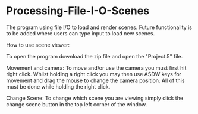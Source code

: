 # Processing-File-I-O-Scenes
 The program using file I/O to load and render scenes. Future functionality is to be added where users can type input to load new scenes. 

 How to use scene viewer: 

To open the program download the zip file and open the "Project 5" file. 

Movement and camera: To move and/or use the camera you must first hit right click. Whilst holding a right click you may then use ASDW keys for movement and drag the mouse to change the camera position. All of this must be done while holding the right click. 

Change Scene: To change which scene you are viewing simply click the change scene button in the top left corner of the window. 

